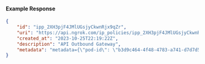 <!-- Code generated for API Clients. DO NOT EDIT. -->

#### Example Response

```json
{
	"id": "ipp_2XH3pjF4JMlUGsjyCkwnRjx9qZr",
	"uri": "https://api.ngrok.com/ip_policies/ipp_2XH3pjF4JMlUGsjyCkwnRjx9qZr",
	"created_at": "2023-10-25T22:19:22Z",
	"description": "API Outbound Gateway",
	"metadata": "metadata={\"pod-id\": \"b3d9c464-4f48-4783-a741-d7d7d5db310f\"}"
}
```
